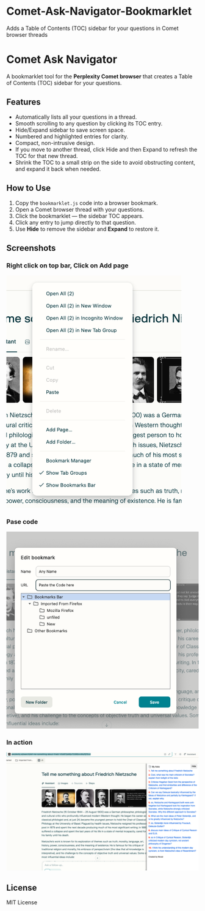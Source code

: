 # Comet-Ask-Navigator-Bookmarklet
Adds a Table of Contents (TOC) sidebar for your questions in Comet browser threads

# Comet Ask Navigator

A bookmarklet tool for the **Perplexity Comet browser** that creates a Table of Contents (TOC) sidebar for your questions.

## Features

- Automatically lists all your questions in a thread.
- Smooth scrolling to any question by clicking its TOC entry.
- Hide/Expand sidebar to save screen space.
- Numbered and highlighted entries for clarity.
- Compact, non-intrusive design.
- If you move to another thread, click Hide and then Expand to refresh the TOC for that new thread.
- Shrink the TOC to a small strip on the side to avoid obstructing content, and expand it back when needed.

## How to Use

1. Copy the `bookmarklet.js` code into a browser bookmark.
2. Open a Comet browser thread with your questions.
3. Click the bookmarklet — the sidebar TOC appears.
4. Click any entry to jump directly to that question.
5. Use **Hide** to remove the sidebar and **Expand** to restore it.

## Screenshots

### Right click on top bar, Click on Add page
![TOC Sidebar](Screen%20Shot%202025-08-16%20at%2010.15.43%20PM.png)

### Pase code
![Questions Indexed](Screen%20Shot%202025-08-16%20at%2010.16.17%20PM.png)

### In action
![Smooth Scroll](Screen%20Shot%202025-08-16%20at%2010.16.58%20PM.png)


## License

MIT License
